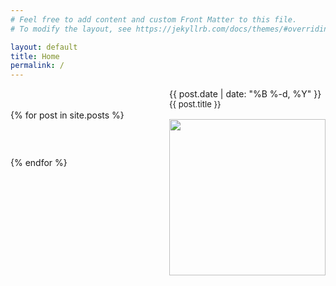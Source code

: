 ```yaml
---
# Feel free to add content and custom Front Matter to this file.
# To modify the layout, see https://jekyllrb.com/docs/themes/#overriding-theme-defaults

layout: default
title: Home
permalink: /
---
```


<style>
    img {
    width: 250px;
    height: 250px;
    }

    .text:hover {
    text-decoration: underline;
    }

    .text {
    text-decoration: underline;
    font-size:13px; 
    text-decoration: none; 
    color:#547DE
    }

    .media-container {
    display: flex;
    flex-wrap: wrap;
    justify-content: space-between;
   
    }

    .media {
    flex: 0 32%;
    height: 100px;
    margin-bottom: 2%;
    }

</style>


<div class="media-container">
<br><br>
    {% for post in site.posts %}
        <div class="media">
            <span class="date">{{ post.date | date: "%B %-d, %Y"  }}</span> <br>
            <a class="text" href="{{ post.url }}">{{ post.title }}<br><br></a>
            <img  src="{{ post.img }}"><br><br>
        </div>
    {% endfor %}
</div>





<!--<img src="images/grass.jpg" width=700px> <br> <br>
<span style="font-size: 20px">Photo by <a href="https://unsplash.com/@p_kuzovkova?utm_source=unsplash&amp;utm_medium=referral&amp;utm_content=creditCopyText">Polina Kuzovkova</a> on <a href="https://unsplash.com/t/nature?utm_source=unsplash&amp;utm_medium=referral&amp;utm_content=creditCopyText">Unsplash</a></span>-->




